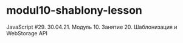 # modul10-shablony-lesson
JavaScript #29. 30.04.21. Модуль 10. Занятие 20. Шаблонизация и WebStorage API
